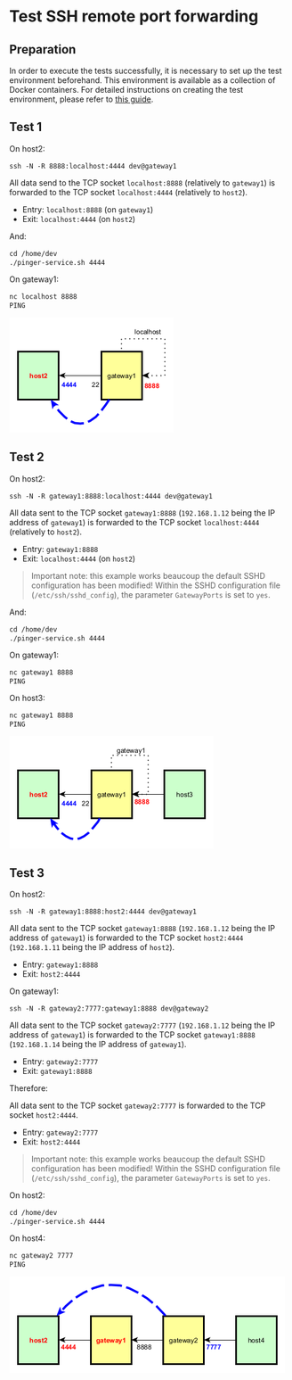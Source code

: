 # Test SSH remote port forwarding

## Preparation

In order to execute the tests successfully, it is necessary to set up the test environment beforehand. This environment is available as a collection of Docker containers. For detailed instructions on creating the test environment, please refer to [this guide](test-env/README.md).

## Test 1

On host2:

	ssh -N -R 8888:localhost:4444 dev@gateway1

All data send to the TCP socket `localhost:8888` (relatively to `gateway1`) is forwarded to the TCP socket `localhost:4444` (relatively to `host2`).

* Entry: `localhost:8888` (on `gateway1`)
* Exit: `localhost:4444` (on `host2`)

And:

	cd /home/dev
	./pinger-service.sh 4444

On gateway1:

	nc localhost 8888
	PING

![](illustrations/ssh-remote-forwarding1.png)

## Test 2

On host2:

	ssh -N -R gateway1:8888:localhost:4444 dev@gateway1

All data sent to the TCP socket `gateway1:8888` (`192.168.1.12` being the IP address of `gateway1`) is forwarded to the TCP socket `localhost:4444` (relatively to `host2`).

* Entry: `gateway1:8888`
* Exit: `localhost:4444` (on `host2`)

> Important note: this example works beaucoup the default SSHD configuration has been modified!
> Within the SSHD configuration file (`/etc/ssh/sshd_config`), the parameter `GatewayPorts` is set to `yes`.

And:

	cd /home/dev
	./pinger-service.sh 4444

On gateway1:

	nc gateway1 8888
	PING

On host3:

	nc gateway1 8888
	PING

![](illustrations/ssh-remote-forwarding2.png)

## Test 3

On host2:

	ssh -N -R gateway1:8888:host2:4444 dev@gateway1

All data sent to the TCP socket `gateway1:8888` (`192.168.1.12` being the IP address of `gateway1`) is forwarded to the TCP socket `host2:4444` (`192.168.1.11` being the IP address of `host2`).

* Entry: `gateway1:8888`
* Exit: `host2:4444`

On gateway1:

	ssh -N -R gateway2:7777:gateway1:8888 dev@gateway2

All data sent to the TCP socket `gateway2:7777` (`192.168.1.12` being the IP address of `gateway1`) is forwarded to the TCP socket `gateway1:8888` (`192.168.1.14` being the IP address of `gateway1`).

* Entry: `gateway2:7777`
* Exit: `gateway1:8888`

Therefore:

All data sent to the TCP socket `gateway2:7777` is forwarded to the TCP socket `host2:4444`.

* Entry: `gateway2:7777`
* Exit: `host2:4444`

> Important note: this example works beaucoup the default SSHD configuration has been modified!
> Within the SSHD configuration file (`/etc/ssh/sshd_config`), the parameter `GatewayPorts` is set to `yes`.

On host2:

	cd /home/dev
	./pinger-service.sh 4444

On host4:

	nc gateway2 7777
	PING

![](illustrations/ssh-remote-forwarding3.png)
